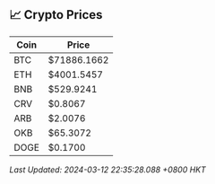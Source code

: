 ## 📈 Crypto Prices

| Coin | Price |
| ---- | ----- |
| BTC | $71886.1662 |
| ETH | $4001.5457 |
| BNB | $529.9241 |
| CRV | $0.8067 |
| ARB | $2.0076 |
| OKB | $65.3072 |
| DOGE | $0.1700 |

_Last Updated: 2024-03-12 22:35:28.088 +0800 HKT_